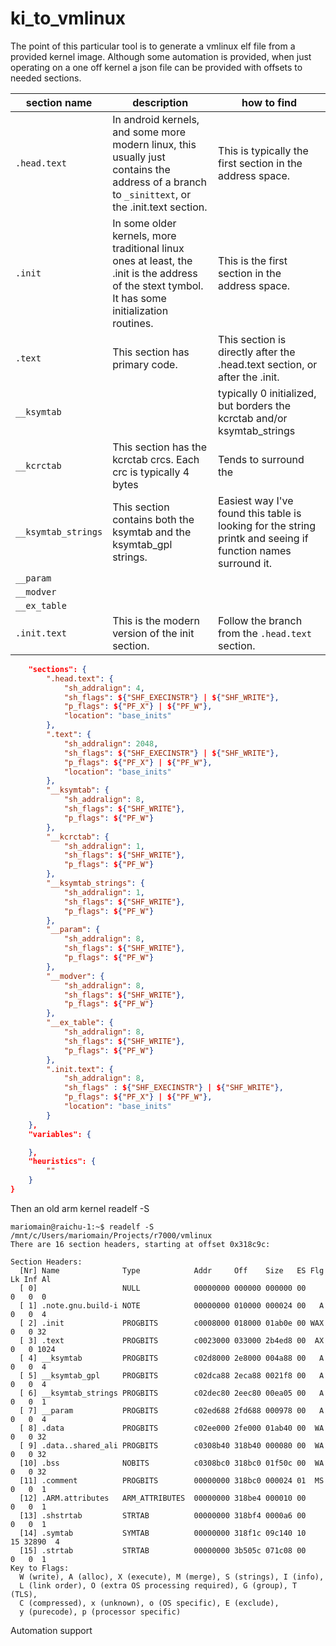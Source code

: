 # ki_to_vmlinux

The point of this particular tool is to generate a vmlinux elf file from a provided kernel image. Although some automation is provided, when just operating on a one off kernel a json file can be provided with offsets to needed sections.

| section name        | description                                                                                                                                     | how to find                                                                                                  |
| ------------------- | ----------------------------------------------------------------------------------------------------------------------------------------------- | ------------------------------------------------------------------------------------------------------------ |
| `.head.text`        | In android kernels, and some more modern linux, this usually just contains the address of a branch to `_sinittext`, or the .init.text section.  | This is typically the first section in the address space.                                                    |
| `.init`             | In some older kernels, more traditional linux ones at least, the .init is the address of the stext tymbol. It has some initialization routines. | This is the first section in the address space.                                                              |
| `.text`             | This section has primary code.                                                                                                                  | This section is directly after the .head.text section, or after the .init.                                   |
| `__ksymtab`         |                                                                                                                                                 | typically 0 initialized, but borders the kcrctab and/or ksymtab_strings                                      |
| `__kcrctab`         | This section has the kcrctab crcs. Each crc is typically 4 bytes                                                                                | Tends to surround the                                                                                        |
| `__ksymtab_strings` | This section contains both the ksymtab and the ksymtab_gpl strings.                                                                             | Easiest way I've found this table is looking for the string printk and seeing if function names surround it. |
| `__param`           |                                                                                                                                                 |                                                                                                              |
| `__modver`          |                                                                                                                                                 |                                                                                                              |
| `__ex_table`        |                                                                                                                                                 |                                                                                                              |
| `.init.text`        | This is the modern version of the init section.                                                                                                 | Follow the branch from the `.head.text` section.                                                             |

```json
    "sections": {
        ".head.text": {
            "sh_addralign": 4,
            "sh_flags": ${"SHF_EXECINSTR"} | ${"SHF_WRITE"},
            "p_flags": ${"PF_X"} | ${"PF_W"},
            "location": "base_inits"
        },
        ".text": {
            "sh_addralign": 2048,
            "sh_flags": ${"SHF_EXECINSTR"} | ${"SHF_WRITE"},
            "p_flags": ${"PF_X"} | ${"PF_W"},
            "location": "base_inits"
        },
        "__ksymtab": {
            "sh_addralign": 8,
            "sh_flags": ${"SHF_WRITE"},
            "p_flags": ${"PF_W"}
        },
        "__kcrctab": {
            "sh_addralign": 1,
            "sh_flags": ${"SHF_WRITE"},
            "p_flags": ${"PF_W"}
        },
        "__ksymtab_strings": {
            "sh_addralign": 1,
            "sh_flags": ${"SHF_WRITE"},
            "p_flags": ${"PF_W"}
        },
        "__param": {
            "sh_addralign": 8,
            "sh_flags": ${"SHF_WRITE"},
            "p_flags": ${"PF_W"}
        },
        "__modver": {
            "sh_addralign": 8,
            "sh_flags": ${"SHF_WRITE"},
            "p_flags": ${"PF_W"}
        },
        "__ex_table": {
            "sh_addralign": 8,
            "sh_flags": ${"SHF_WRITE"},
            "p_flags": ${"PF_W"}
        },
        ".init.text": {
            "sh_addralign": 8,
            "sh_flags" : ${"SHF_EXECINSTR"} | ${"SHF_WRITE"},
            "p_flags": ${"PF_X"} | ${"PF_W"},
            "location": "base_inits"
        }
    },
    "variables": {

    },
    "heuristics": {
        ""
    }
}
```

Then an old arm kernel readelf -S

```
mariomain@raichu-1:~$ readelf -S /mnt/c/Users/mariomain/Projects/r7000/vmlinux
There are 16 section headers, starting at offset 0x318c9c:

Section Headers:
  [Nr] Name              Type            Addr     Off    Size   ES Flg Lk Inf Al
  [ 0]                   NULL            00000000 000000 000000 00      0   0  0
  [ 1] .note.gnu.build-i NOTE            00000000 010000 000024 00   A  0   0  4
  [ 2] .init             PROGBITS        c0008000 018000 01ab0e 00 WAX  0   0 32
  [ 3] .text             PROGBITS        c0023000 033000 2b4ed8 00  AX  0   0 1024
  [ 4] __ksymtab         PROGBITS        c02d8000 2e8000 004a88 00   A  0   0  4
  [ 5] __ksymtab_gpl     PROGBITS        c02dca88 2eca88 0021f8 00   A  0   0  4
  [ 6] __ksymtab_strings PROGBITS        c02dec80 2eec80 00ea05 00   A  0   0  1
  [ 7] __param           PROGBITS        c02ed688 2fd688 000978 00   A  0   0  4
  [ 8] .data             PROGBITS        c02ee000 2fe000 01ab40 00  WA  0   0 32
  [ 9] .data..shared_ali PROGBITS        c0308b40 318b40 000080 00  WA  0   0 32
  [10] .bss              NOBITS          c0308bc0 318bc0 01f50c 00  WA  0   0 32
  [11] .comment          PROGBITS        00000000 318bc0 000024 01  MS  0   0  1
  [12] .ARM.attributes   ARM_ATTRIBUTES  00000000 318be4 000010 00      0   0  1
  [13] .shstrtab         STRTAB          00000000 318bf4 0000a6 00      0   0  1
  [14] .symtab           SYMTAB          00000000 318f1c 09c140 10     15 32890  4
  [15] .strtab           STRTAB          00000000 3b505c 071c08 00      0   0  1
Key to Flags:
  W (write), A (alloc), X (execute), M (merge), S (strings), I (info),
  L (link order), O (extra OS processing required), G (group), T (TLS),
  C (compressed), x (unknown), o (OS specific), E (exclude),
  y (purecode), p (processor specific)
```

Automation support
